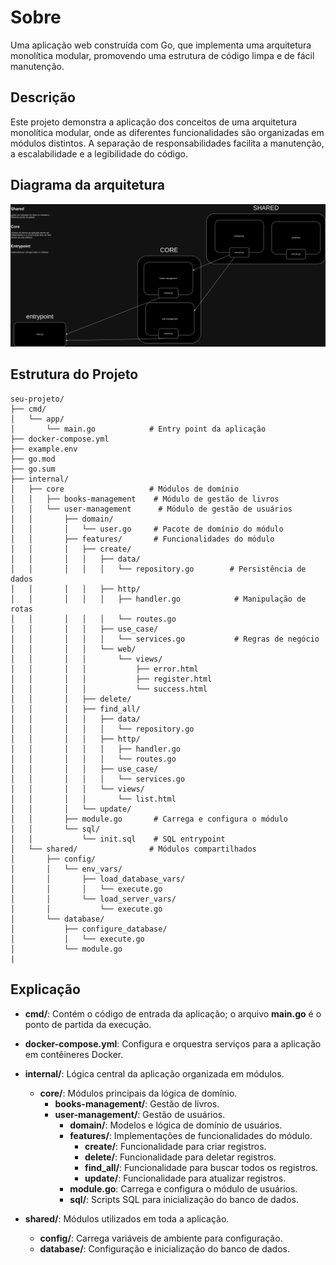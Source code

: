 # Sobre

Uma aplicação web construída com Go, que implementa uma arquitetura monolítica modular, promovendo uma estrutura de código limpa e de fácil manutenção.

## Descrição

Este projeto demonstra a aplicação dos conceitos de uma arquitetura monolítica modular, onde as diferentes funcionalidades são organizadas em módulos distintos. A separação de responsabilidades facilita a manutenção, a escalabilidade e a legibilidade do código.

## Diagrama da arquitetura
![diagrama](./docs/images/diagrama_modulos.drawio.png)


## Estrutura do Projeto

```
seu-projeto/
├── cmd/
│   └── app/
│       └── main.go            # Entry point da aplicação
├── docker-compose.yml
├── example.env
├── go.mod
├── go.sum
├── internal/
│   ├── core                   # Módulos de domínio
│   │   ├── books-management    # Módulo de gestão de livros
│   │   └── user-management      # Módulo de gestão de usuários
│   │       ├── domain/
│   │       │   └── user.go     # Pacote de domínio do módulo
│   │       ├── features/       # Funcionalidades do módulo
│   │       │   ├── create/
│   │       │   │   ├── data/
│   │       │   │   │   └── repository.go        # Persistência de dados
│   │       │   │   ├── http/
│   │       │   │   │   ├── handler.go            # Manipulação de rotas
│   │       │   │   │   └── routes.go
│   │       │   │   ├── use_case/
│   │       │   │   │   └── services.go           # Regras de negócio
│   │       │   │   └── web/
│   │       │   │       └── views/
│   │       │   │           ├── error.html
│   │       │   │           ├── register.html
│   │       │   │           └── success.html
│   │       │   ├── delete/
│   │       │   ├── find_all/
│   │       │   │   ├── data/
│   │       │   │   │   └── repository.go
│   │       │   │   ├── http/
│   │       │   │   │   ├── handler.go
│   │       │   │   │   └── routes.go
│   │       │   │   ├── use_case/
│   │       │   │   │   └── services.go
│   │       │   │   └── views/
│   │       │   │       └── list.html
│   │       │   └── update/
│   │       ├── module.go       # Carrega e configura o módulo
│   │       └── sql/
│   │           └── init.sql    # SQL entrypoint
│   └── shared/                # Módulos compartilhados
│       ├── config/
│       │   └── env_vars/
│       │       ├── load_database_vars/
│       │       │   └── execute.go
│       │       └── load_server_vars/
│       │           └── execute.go
│       └── database/
│           ├── configure_database/
│           │   └── execute.go
│           └── module.go
|
```
## Explicação
- **cmd/**: Contém o código de entrada da aplicação; o arquivo **main.go** é o ponto de partida da execução.

- **docker-compose.yml**: Configura e orquestra serviços para a aplicação em contêineres Docker.

- **internal/**: Lógica central da aplicação organizada em módulos.
  - **core/**: Módulos principais da lógica de domínio.
    - **books-management/**: Gestão de livros.
    - **user-management/**: Gestão de usuários.
      - **domain/**: Modelos e lógica de domínio de usuários.
      - **features/**: Implementações de funcionalidades do módulo.
        - **create/**: Funcionalidade para criar registros.
        - **delete/**: Funcionalidade para deletar registros.
        - **find_all/**: Funcionalidade para buscar todos os registros.
        - **update/**: Funcionalidade para atualizar registros.
      - **module.go**: Carrega e configura o módulo de usuários.
      - **sql/**: Scripts SQL para inicialização do banco de dados.

- **shared/**: Módulos utilizados em toda a aplicação.
  - **config/**: Carrega variáveis de ambiente para configuração.
  - **database/**: Configuração e inicialização do banco de dados.
